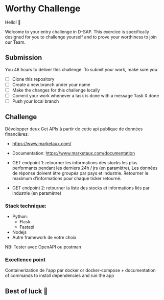 
# Worthy Challenge

Hello! 👋

Welcome to your entry challenge in D-SAP. This exercice is specifically designed for you to challenge yourself and to prove your worthiness to join our Team.

## Submission

You 48 hours to deliver this challenge. To submit your work, make sure you:
- [ ]  Clone this repository
- [ ]  Create a new branch under your name
- [ ]  Make the changes for this challenge locally
- [ ]  Commit your work whenever a task is done with a message Task X done
- [ ]  Push your local branch

## Challenge

Dévolopper deux Get APIs à partir de cette api publique de données financières: 

- https://www.marketaux.com/
- Documentation: https://www.marketaux.com/documentation

- GET endpoint 1: retourner les informations des stocks les plus performants pendant les derniers 24h / jrs (en paramètre), 
	Les données de réponse doivent être groupés par pays et industrie. Retourner le maximum d'informations pour chaque ticker retourné.
- GET endpoint 2: retourner la liste des stocks et informations liés par industrie (en paramètre)


### Stack technique: 
- Python:
 	- Flask
	- Fastapi
- Nodejs
- Autre framework de votre choix

NB: Tester avec OpenAPI ou postman

### Excellence point

Containerization de l'app par docker or docker-compose + documentation of commands to install dependencies and run the app

## Best of luck 🤞